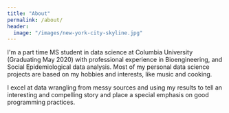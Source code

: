 ```yaml
---
title: "About"
permalink: /about/
header:
  image: "/images/new-york-city-skyline.jpg"
---
```


I'm a part time MS student in data science at Columbia University (Graduating May 2020) with professional experience in Bioengineering, and Social Epidemiological data analysis. Most of my personal data science projects are based on my hobbies and interests, like music and cooking.

I excel at data wrangling from messy sources and using my results to tell an interesting and compelling story and place a special emphasis on good programming practices.
